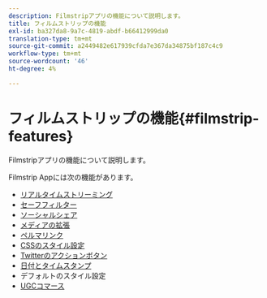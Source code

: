 ```yaml
---
description: Filmstripアプリの機能について説明します。
title: フィルムストリップの機能
exl-id: ba327da8-9a7c-4819-abdf-b66412999da0
translation-type: tm+mt
source-git-commit: a2449482e617939cfda7e367da34875bf187c4c9
workflow-type: tm+mt
source-wordcount: '46'
ht-degree: 4%

---
```


# フィルムストリップの機能{#filmstrip-features}

Filmstripアプリの機能について説明します。

Filmstrip Appには次の機能があります。

* [リアルタイムストリーミング](/help/using/c-features-livefyre/c-content-behavior-features/c-content-behavior-features.md#section_emd_syl_d1b)
* [セーフフィルター](/help/using/c-features-livefyre/c-about-moderation/c-moderation.md#c_moderation)
* [ソーシャルシェア](/help/using/c-features-livefyre/c-social-sharing/c-social-sharing.md#c_social_sharing)
* [メディアの拡張](/help/using/c-features-livefyre/c-enagement-features.md#section_pmq_ycm_d1b)
* [ペルマリンク](/help/using/c-features-livefyre/c-content-collection-tags/c-permalinks.md#c_permalinks)
* [CSSのスタイル設定](/help/using/c-features-livefyre/c-styling-features/c-css-styling-branding.md#c_css_styling_branding)
* [Twitterのアクションボタン](/help/using/c-features-livefyre/c-enagement-features.md#section_uzm_ldm_d1b)
* [日付とタイムスタンプ](/help/using/c-features-livefyre/c-styling-features/c-date-and-timestamp.md#c_date_and_timestamp)
* デフォルトのスタイル設定
* [UGCコマース](/help/using/c-features-livefyre/c-ugc-commerce.md#c_ugc_commerce)
